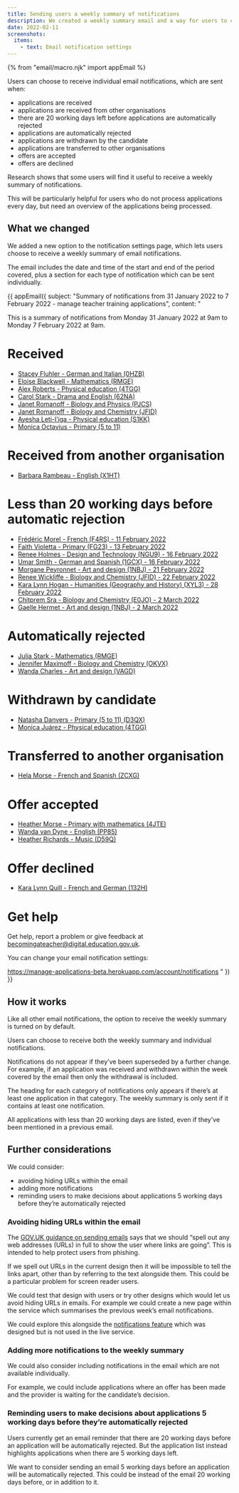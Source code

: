 ```yaml
---
title: Sending users a weekly summary of notifications
description: We created a weekly summary email and a way for users to choose whether to receive it.
date: 2022-02-11
screenshots:
  items:
    - text: Email notification settings
---
```


{% from "email/macro.njk" import appEmail %}

Users can choose to receive individual email notifications, which are sent when:

- applications are received
- applications are received from other organisations
- there are 20 working days left before applications are automatically rejected
- applications are automatically rejected
- applications are withdrawn by the candidate
- applications are transferred to other organisations
- offers are accepted
- offers are declined

Research shows that some users will find it useful to receive a weekly summary of notifications.

This will be particularly helpful for users who do not process applications every day, but need an overview of the applications being processed.

## What we changed

We added a new option to the notification settings page, which lets users choose to receive a weekly summary of email notifications.

The email includes the date and time of the start and end of the period covered, plus a section for each type of notification which can be sent individually.

<!-- markdownlint-disable MD001 MD025 -->

{{ appEmail({
  subject: "Summary of notifications from 31 January 2022 to 7 February 2022 - manage teacher training applications",
  content: "

This is a summary of notifications from Monday 31 January 2022 at 9am to Monday 7 February 2022 at 9am.

# Received

- [Stacey Fluhler - German and Italian (0HZB)](https://manage-applications-beta.herokuapp.com/)
- [Eloise Blackwell - Mathematics (RMGE)](https://manage-applications-beta.herokuapp.com/)
- [Alex Roberts - Physical education (4TGG)](https://manage-applications-beta.herokuapp.com/)
- [Carol Stark - Drama and English (62NA)](https://manage-applications-beta.herokuapp.com/)
- [Janet Romanoff - Biology and Physics (PJCS)](https://manage-applications-beta.herokuapp.com/)
- [Janet Romanoff - Biology and Chemistry (JFID)](https://manage-applications-beta.herokuapp.com/)
- [Ayesha Leti-I’iga - Physical education (S1KK)](https://manage-applications-beta.herokuapp.com/)
- [Monica Octavius - Primary (5 to 11)](https://manage-applications-beta.herokuapp.com/)

# Received from another organisation

- [Barbara Rambeau - English (X1HT)](https://manage-applications-beta.herokuapp.com/)

# Less than 20 working days before automatic rejection

- [Frédéric Morel - French (F4RS) - 11 February 2022](https://manage-applications-beta.herokuapp.com/)
- [Faith Violetta - Primary (FG23) - 13 February 2022](https://manage-applications-beta.herokuapp.com/)
- [Renee Holmes - Design and Technology (NGU9) - 16 February 2022](https://manage-applications-beta.herokuapp.com/)
- [Umar Smith - German and Spanish (1GCX) - 16 February 2022](https://manage-applications-beta.herokuapp.com/)
- [Morgane Peyronnet - Art and design (1NBJ) - 21 February 2022](https://manage-applications-beta.herokuapp.com/)
- [Renee Wickliffe - Biology and Chemistry (JFID) - 22 February 2022](https://manage-applications-beta.herokuapp.com/)
- [Kara Lynn Hogan - Humanities (Geography and History) (XYL3) - 28 February 2022](https://manage-applications-beta.herokuapp.com/)
- [Chitprem Sra - Biology and Chemistry (E0JO) - 2 March 2022](https://manage-applications-beta.herokuapp.com/)
- [Gaelle Hermet - Art and design (1NBJ) - 2 March 2022](https://manage-applications-beta.herokuapp.com/)

# Automatically rejected

- [Julia Stark - Mathematics (RMGE)](https://manage-applications-beta.herokuapp.com/)
- [Jennifer Maximoff - Biology and Chemistry (OKVX)](https://manage-applications-beta.herokuapp.com/)
- [Wanda Charles - Art and design (VAGD)](https://manage-applications-beta.herokuapp.com/)

# Withdrawn by candidate

- [Natasha Danvers - Primary (5 to 11) (D3QX)](https://manage-applications-beta.herokuapp.com/)
- [Monica Juárez - Physical education (4TGG)](https://manage-applications-beta.herokuapp.com/)

# Transferred to another organisation

- [Hela Morse - French and Spanish (ZCXG)](https://manage-applications-beta.herokuapp.com/)

# Offer accepted

- [Heather Morse - Primary with mathematics (4JTE)](https://manage-applications-beta.herokuapp.com/)
- [Wanda van Dyne - English (PP85)](https://manage-applications-beta.herokuapp.com/)
- [Heather Richards - Music (D59Q)](https://manage-applications-beta.herokuapp.com/)

# Offer declined

- [Kara Lynn Quill - French and German (132H)](https://manage-applications-beta.herokuapp.com/)

# Get help

Get help, report a problem or give feedback at [becomingateacher@digital.education.gov.uk](mailto:becomingateacher@digital.education.gov.uk).

You can change your email notification settings:

https://manage-applications-beta.herokuapp.com/account/notifications
  "
}) }}

## How it works

Like all other email notifications, the option to receive the weekly summary is turned on by default.

Users can choose to receive both the weekly summary and individual notifications.

Notifications do not appear if they’ve been superseded by a further change. For example, if an application was received and withdrawn within the week covered by the email then only the withdrawal is included.

The heading for each category of notifications only appears if there’s at least one application in that category. The weekly summary is only sent if it contains at least one notification.

All applications with less than 20 working days are listed, even if they’ve been mentioned in a previous email.

## Further considerations

We could consider:

- avoiding hiding URLs within the email
- adding more notifications
- reminding users to make decisions about applications 5 working days before they’re automatically rejected

### Avoiding hiding URLs within the email

The [GOV.UK guidance on sending emails](https://www.gov.uk/service-manual/design/sending-emails-and-text-messages) says that we should “spell out any web addresses (URLs) in full to show the user where links are going”. This is intended to help protect users from phishing.

If we spell out URLs in the current design then it will be impossible to tell the links apart, other than by referring to the text alongside them. This could be a particular problem for screen reader users.

We could test that design with users or try other designs which would let us avoid hiding URLs in emails. For example we could create a new page within the service which summarises the previous week’s email notifications.

We could explore this alongside the [notifications feature](/manage-teacher-training-applications/notifications/) which was designed but is not used in the live service.

### Adding more notifications to the weekly summary

We could also consider including notifications in the email which are not available individually.

For example, we could include applications where an offer has been made and the provider is waiting for the candidate’s decision.

### Reminding users to make decisions about applications 5 working days before they’re automatically rejected

Users currently get an email reminder that there are 20 working days before an application will be automatically rejected. But the application list instead highlights applications when there are 5 working days left.

We want to consider sending an email 5 working days before an application will be automatically rejected. This could be instead of the email 20 working days before, or in addition to it.
